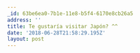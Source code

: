```yaml
---
_id: 63be6ea0-7b1e-11e8-b5f4-6170e8cb26a5
address: ''
title: Te gustaría visitar Japón? ^^
date: '2018-06-28T21:58:29.195Z'
layout: post
---
```

 
